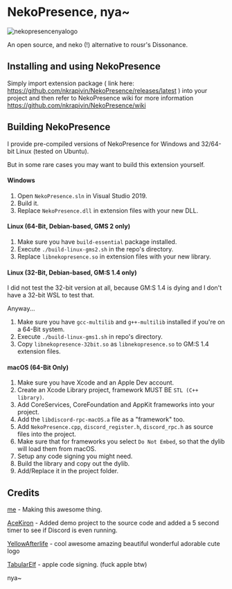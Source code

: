 # NekoPresence, nya~

![nekopresencenyalogo](https://user-images.githubusercontent.com/33228822/83038805-d33f6400-a056-11ea-86bf-c37cea78f41b.png)

An open source, and neko (!) alternative to rousr's Dissonance.

## Installing and using NekoPresence
Simply import extension package ( link here: https://github.com/nkrapivin/NekoPresence/releases/latest ) into your project and then refer to NekoPresence wiki for more information https://github.com/nkrapivin/NekoPresence/wiki

## Building NekoPresence
I provide pre-compiled versions of NekoPresence for Windows and 32/64-bit Linux (tested on Ubuntu).

But in some rare cases you may want to build this extension yourself.

#### Windows
1. Open `NekoPresence.sln` in Visual Studio 2019.
2. Build it.
3. Replace `NekoPresence.dll` in extension files with your new DLL.

#### Linux (64-Bit, Debian-based, GMS 2 only)
1. Make sure you have `build-essential` package installed.
2. Execute `./build-linux-gms2.sh` in the repo's directory.
3. Replace `libnekopresence.so` in extension files with your new library.

#### Linux (32-Bit, Debian-based, GM:S 1.4 only)
I did not test the 32-bit version at all, because GM:S 1.4 is dying and I don't have a 32-bit WSL to test that.

Anyway...
1. Make sure you have `gcc-multilib` and `g++-multilib` installed if you're on a 64-Bit system.
2. Execute `./build-linux-gms1.sh` in repo's directory.
3. Copy `libnekopresence-32bit.so` as `libnekopresence.so` to GM:S 1.4 extension files.

#### macOS (64-Bit Only)
1. Make sure you have Xcode and an Apple Dev account.
2. Create an Xcode Library project, framework MUST BE `STL (C++ library)`.
3. Add CoreServices, CoreFoundation and AppKit frameworks into your project.
4. Add the `libdiscord-rpc-macOS.a` file as a "framework" too.
5. Add `NekoPresence.cpp`, `discord_register.h`, `discord_rpc.h` as source files into the project.
6. Make sure that for frameworks you select `Do Not Embed`, so that the dylib will load them from macOS.
7. Setup any code signing you might need.
8. Build the library and copy out the dylib.
9. Add/Replace it in the project folder.

## Credits
[me](https://twitter.com/nkrapivindev/) - Making this awesome thing.

[AceKiron](https://twitter.com/AceKiron/) - Added demo project to the source code and added a 5 second timer to see if Discord is even running.

[YellowAfterlife](https://yal.cc/) - cool awesome amazing beautiful wonderful adorable cute logo

[TabularElf](https://twitter.com/TabularElf) - apple code signing. (fuck apple btw)

nya~
